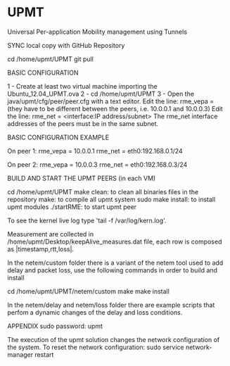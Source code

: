 # UPMT
Universal Per-application Mobility management using Tunnels

SYNC local copy with GitHub Repository

cd /home/upmt/UPMT
git pull


BASIC CONFIGURATION

1 - Create at least two virtual machine importing the Ubuntu_12.04_UPMT.ova 
2 - cd /home/upmt/UPMT
3 - Open the java/upmt/cfg/peer/peer.cfg with a text editor.
Edit the line:
rme_vepa = <VEPA IP address> (they have to be different between the peers, i.e. 10.0.0.1 and 10.0.0.3)
Edit the line:
rme_net = <interface:IP address/subnet>
The rme_net interface addresses of the peers must be in the same subnet.


BASIC CONFIGURATION EXAMPLE

On peer 1:
rme_vepa = 10.0.0.1
rme_net = eth0:192.168.0.1/24

On peer 2:
rme_vepa = 10.0.0.3
rme_net = eth0:192.168.0.3/24


BUILD AND START THE UPMT PEERS (in each VM)

cd /home/upmt/UPMT
make clean: to clean all binaries files in the repository
make: to compile all upmt system
sudo make install: to install upmt modules
./startRME: to start upmt peer

To see the kernel live log type 'tail -f /var/log/kern.log'.

Measurement are collected in /home/upmt/Desktop/keepAlive_measures.dat file, each row is composed as |timestamp,rtt,loss|.

In the netem/custom folder there is a variant of the netem tool used to add delay and packet loss, use the following commands in order to build and install

cd /home/upmt/UPMT/netem/custom
make
make install

In the netem/delay and netem/loss folder there are example scripts that perfom a dynamic changes of the delay and loss conditions.

APPENDIX
sudo password: upmt

The execution of the upmt solution changes the network configuration of the system.
To reset the network configuration: sudo service network-manager restart
